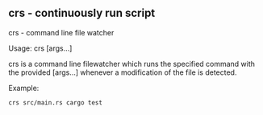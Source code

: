 ## crs - continuously run script

crs - command line file watcher

Usage: crs <file> <command> [args...]

crs is a command line filewatcher which runs the specified
command with the provided [args...] whenever a modification
of the file is detected.

Example:
```shell
crs src/main.rs cargo test
```


